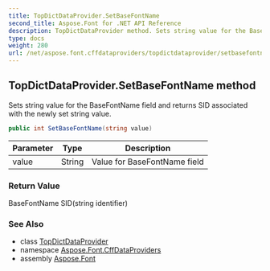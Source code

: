 ```yaml
---
title: TopDictDataProvider.SetBaseFontName
second_title: Aspose.Font for .NET API Reference
description: TopDictDataProvider method. Sets string value for the BaseFontName field and returns SID associated with the newly set string value
type: docs
weight: 280
url: /net/aspose.font.cffdataproviders/topdictdataprovider/setbasefontname/
---
```

## TopDictDataProvider.SetBaseFontName method

Sets string value for the BaseFontName field and returns SID associated with the newly set string value.

```csharp
public int SetBaseFontName(string value)
```

| Parameter | Type | Description |
| --- | --- | --- |
| value | String | Value for BaseFontName field |

### Return Value

BaseFontName SID(string identifier)

### See Also

* class [TopDictDataProvider](../)
* namespace [Aspose.Font.CffDataProviders](../../../aspose.font.cffdataproviders/)
* assembly [Aspose.Font](../../../)


